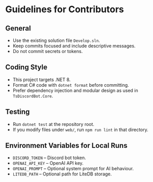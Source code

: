 # Guidelines for Contributors

## General
- Use the existing solution file `Develop.sln`.
- Keep commits focused and include descriptive messages.
- Do not commit secrets or tokens.

## Coding Style
- This project targets .NET 8.
- Format C# code with `dotnet format` before committing.
- Prefer dependency injection and modular design as used in `TsDiscordBot.Core`.

## Testing
- Run `dotnet test` at the repository root.
- If you modify files under `web/`, run `npm run lint` in that directory.

## Environment Variables for Local Runs
- `DISCORD_TOKEN` – Discord bot token.
- `OPENAI_API_KEY` – OpenAI API key.
- `OPENAI_PROMPT` – Optional system prompt for AI behaviour.
- `LITEDB_PATH` – Optional path for LiteDB storage.
